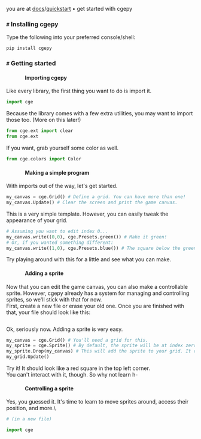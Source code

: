 you are at [docs](https://cgepy.github.io/docs)/[quickstart](https://cgepy.github.io/docs/quickstart) • get started with cgepy

### `#` Installing cgepy
Type the following into your preferred console/shell:

`pip install cgepy`
### `#` Getting started
####                Importing cgepy
Like every library, the first thing you want to do is import it.
```py
import cge
```
Because the library comes with a few extra utilities, you may want to import those too. (More on this later!)
```py
from cge.ext import clear
from cge.ext
```
If you want, grab yourself some color as well. 
```py
from cge.colors import Color
```
####                Making a simple program
With imports out of the way, let's get started.
```py
my_canvas = cge.Grid() # Define a grid. You can have more than one!
my_canvas.Update() # Clear the screen and print the game canvas.
```
This is a very simple template. However, you can easily tweak the appearance of your grid.
```py
# Assuming you want to edit index 0...
my_canvas.write((0,0), cge.Presets.green()) # Make it green!
# Or, if you wanted something different:
my_canvas.write((1,0), cge.Presets.blue()) # The square below the green is now blue!
```
Try playing around with this for a little and see what you can make.
####                Adding a sprite
Now that you can edit the game canvas, you can also make a controllable sprite. However, cgepy already has a system for managing and controlling sprites, so we'll stick with that for now.\
First, create a new file or erase your old one. Once you are finished with that, your file should look like this:
```

```
Ok, seriously now. Adding a sprite is very easy.
```py
my_canvas = cge.Grid() # You'll need a grid for this.
my_sprite = cge.Sprite() # By default, the sprite will be at index zero. It's preset (but not limited) to be colored red.
my_sprite.Drop(my_canvas) # This will add the sprite to your grid. It can be in multiple grids at a time!
my_grid.Update()
```
Try it! It should look like a red square in the top left corner.\
You can't interact with it, though. So why not learn h-
####                Controlling a sprite
Yes, you guessed it. It's time to learn to move sprites around, access their position, and more.\
```py
# (in a new file)

import cge
